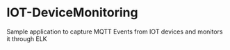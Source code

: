 # IOT-DeviceMonitoring
Sample application to capture MQTT Events from IOT devices and monitors it through ELK
